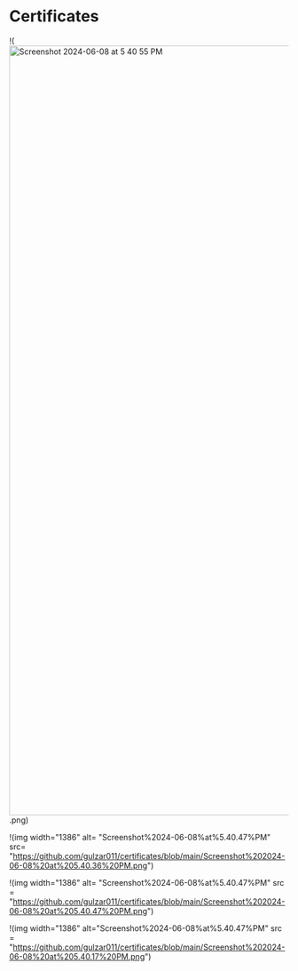 # Certificates 


!(<img width="1386" alt="Screenshot 2024-06-08 at 5 40 55 PM" src="https://github.com/gulzar011/certificates/assets/114032550/53de5e35-c1c1-4172-8838-871abb110ae1">.png)

!(img width="1386" alt= "Screenshot%2024-06-08%at%5.40.47%PM" src= "https://github.com/gulzar011/certificates/blob/main/Screenshot%202024-06-08%20at%205.40.36%20PM.png")

!(img width="1386" alt= "Screenshot%2024-06-08%at%5.40.47%PM" src = "https://github.com/gulzar011/certificates/blob/main/Screenshot%202024-06-08%20at%205.40.47%20PM.png")

!(img width="1386" alt="Screenshot%2024-06-08%at%5.40.47%PM" src = "https://github.com/gulzar011/certificates/blob/main/Screenshot%202024-06-08%20at%205.40.17%20PM.png")
